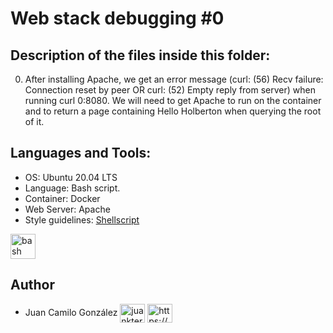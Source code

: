 # Web stack debugging #0

## Description of the files inside this folder:

0. After installing Apache, we get an error message (curl: (56) Recv failure: Connection reset by peer OR curl: (52) Empty reply from server) when running curl 0:8080. We will need to get Apache to run on the container and to return a page containing Hello Holberton when querying the root of it.

## Languages and Tools:

- OS: Ubuntu 20.04 LTS
- Language: Bash script.
- Container: Docker
- Web Server: Apache
- Style guidelines: [Shellscript](https://github.com/koalaman/shellcheck)

<p align="left"> <a href="https://www.gnu.org/software/bash/" target="_blank" rel="noreferrer"> <img src="https://www.vectorlogo.zone/logos/gnu_bash/gnu_bash-icon.svg" alt="bash" width="40" height="40"/> </a> </p>


## Author

- Juan Camilo González <a href="https://twitter.com/juankter" target="blank"><img align="center" src="https://raw.githubusercontent.com/rahuldkjain/github-profile-readme-generator/master/src/images/icons/Social/twitter.svg" alt="juankter" height="30" width="40" /></a>
<a href="https://bit.ly/2MBNR0t" target="blank"><img align="center" src="https://raw.githubusercontent.com/rahuldkjain/github-profile-readme-generator/master/src/images/icons/Social/linked-in-alt.svg" alt="https://bit.ly/2mbnr0t" height="30" width="40" /></a>